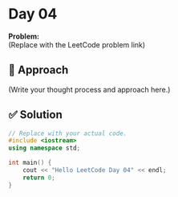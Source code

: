 # Day 04

**Problem:**  
(Replace with the LeetCode problem link)

## 🧠 Approach

(Write your thought process and approach here.)

## ✅ Solution

```cpp
// Replace with your actual code.
#include <iostream>
using namespace std;

int main() {
    cout << "Hello LeetCode Day 04" << endl;
    return 0;
}
```
